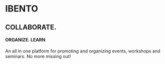 # IBENTO

## COLLABORATE.

#### ORGANIZE. LEARN

An all in one platform for promoting and organizing events, workshops and seminars. No more missing out! 
